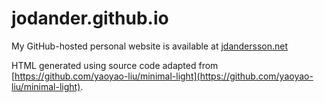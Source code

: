# jodander.github.io

My GitHub-hosted personal website is available at [jdandersson.net](https://jdandersson.net)

HTML generated using source code adapted from [https://github.com/yaoyao-liu/minimal-light](https://github.com/yaoyao-liu/minimal-light).